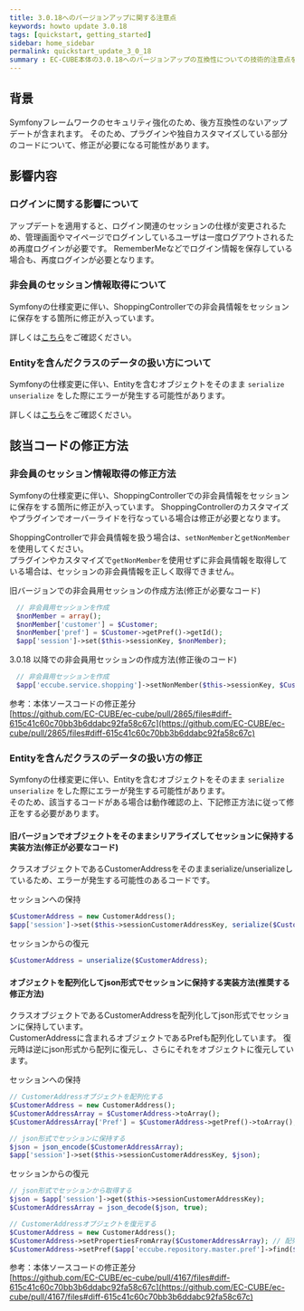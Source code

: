 ```yaml
---
title: 3.0.18へのバージョンアップに関する注意点
keywords: howto update 3.0.18
tags: [quickstart, getting_started]
sidebar: home_sidebar
permalink: quickstart_update_3_0_18
summary : EC-CUBE本体の3.0.18へのバージョンアップの互換性についての技術的注意点を記載します。  
---
```



## 背景
Symfonyフレームワークのセキュリティ強化のため、後方互換性のないアップデートが含まれます。
そのため、プラグインや独自カスタマイズしている部分のコードについて、修正が必要になる可能性があります。

## 影響内容

### ログインに関する影響について

アップデートを適用すると、ログイン関連のセッションの仕様が変更されるため、管理画面やマイページでログインしているユーザは一度ログアウトされるため再度ログインが必要です。
RememberMeなどでログイン情報を保存している場合も、再度ログインが必要となります。

### 非会員のセッション情報取得について

Symfonyの仕様変更に伴い、ShoppingControllerでの非会員情報をセッションに保存をする箇所に修正が入っています。
  
詳しくは[こちら](#非会員のセッション情報取得の修正方法)をご確認ください。

### Entityを含んだクラスのデータの扱い方について

Symfonyの仕様変更に伴い、Entityを含むオブジェクトをそのまま `serialize` `unserialize` をした際にエラーが発生する可能性があります。  
  
詳しくは[こちら](#Entityを含んだクラスのデータの扱い方の修正)をご確認ください。


## 該当コードの修正方法

### 非会員のセッション情報取得の修正方法

Symfonyの仕様変更に伴い、ShoppingControllerでの非会員情報をセッションに保存をする箇所に修正が入っています。
ShoppingControllerのカスタマイズやプラグインでオーバーライドを行なっている場合は修正が必要となります。

ShoppingControllerで非会員情報を扱う場合は、`setNonMember`と`getNonMember`を使用してください。  
プラグインやカスタマイズで`getNonMember`を使用せずに非会員情報を取得している場合は、セッションの非会員情報を正しく取得できません。

旧バージョンでの非会員用セッションの作成方法(修正が必要なコード)
```php
　// 非会員用セッションを作成
　$nonMember = array();
　$nonMember['customer'] = $Customer;
　$nonMember['pref'] = $Customer->getPref()->getId();
　$app['session']->set($this->sessionKey, $nonMember);
```
3.0.18 以降での非会員用セッションの作成方法(修正後のコード)
```php
　// 非会員用セッションを作成
　$app['eccube.service.shopping']->setNonMember($this->sessionKey, $Customer);
```

参考：本体ソースコードの修正差分  
[https://github.com/EC-CUBE/ec-cube/pull/2865/files#diff-615c41c60c70bb3b6ddabc92fa58c67c](https://github.com/EC-CUBE/ec-cube/pull/2865/files#diff-615c41c60c70bb3b6ddabc92fa58c67c)

### Entityを含んだクラスのデータの扱い方の修正

Symfonyの仕様変更に伴い、Entityを含むオブジェクトをそのまま `serialize` `unserialize` をした際にエラーが発生する可能性があります。  
そのため、該当するコードがある場合は動作確認の上、下記修正方法に従って修正をする必要があります。

#### 旧バージョンでオブジェクトをそのままシリアライズしてセッションに保持する実装方法(修正が必要なコード)

クラスオブジェクトであるCustomerAddressをそのままserialize/unserializeしているため、エラーが発生する可能性のあるコードです。

セッションへの保持
```php
$CustomerAddress = new CustomerAddress();
$app['session']->set($this->sessionCustomerAddressKey, serialize($CustomerAddress));
```
セッションからの復元
```php
$CustomerAddress = unserialize($CustomerAddress);
```

#### オブジェクトを配列化してjson形式でセッションに保持する実装方法(推奨する修正方法)

クラスオブジェクトであるCustomerAddressを配列化してjson形式でセッションに保持しています。  
CustomerAddressに含まれるオブジェクトであるPrefも配列化しています。
復元時は逆にjson形式から配列に復元し、さらにそれをオブジェクトに復元しています。

セッションへの保持
```php
// CustomerAddressオブジェクトを配列化する
$CustomerAddress = new CustomerAddress();
$CustomerAddressArray = $CustomerAddress->toArray();                    // CustomerAddressを配列化
$CustomerAddressArray['Pref'] = $CustomerAddress->getPref()->toArray(); // CustomerAddressに含まれるPrefオブジェクトを配列化

// json形式でセッションに保持する
$json = json_encode($CustomerAddressArray);
$app['session']->set($this->sessionCustomerAddressKey, $json);
```

セッションからの復元
```php
// json形式でセッションから取得する
$json = $app['session']->get($this->sessionCustomerAddressKey);
$CustomerAddressArray = json_decode($json, true);

// CustomerAddressオブジェクトを復元する
$CustomerAddress = new CustomerAddress();
$CustomerAddress->setPropertiesFromArray($CustomerAddressArray); // 配列からCustomerAddressのデータを復元する
$CustomerAddress->setPref($app['eccube.repository.master.pref']->find($CustomerAddressArray['Pref']['id'])); // Prefオブジェクトの復元
```

参考：本体ソースコードの修正差分  
[https://github.com/EC-CUBE/ec-cube/pull/4167/files#diff-615c41c60c70bb3b6ddabc92fa58c67c](https://github.com/EC-CUBE/ec-cube/pull/4167/files#diff-615c41c60c70bb3b6ddabc92fa58c67c)






